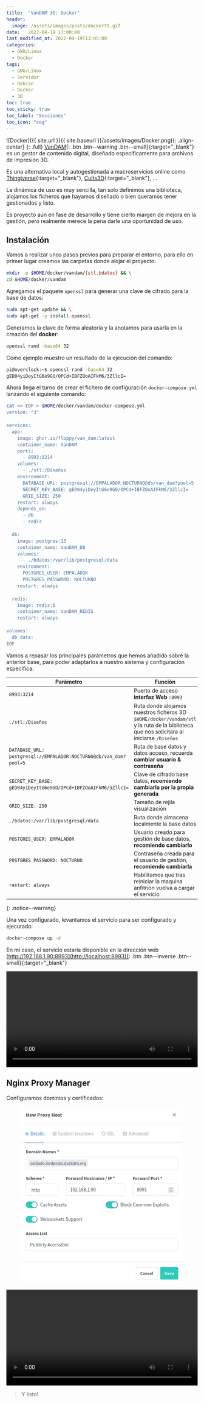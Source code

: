 ```yaml
---
title:  "VanDAM 3D: Docker"
header:
  image: /assets/images/posts/dockertt.gif
date:   2022-04-19 13:00:00
last_modified_at: 2022-04-19T13:05:00
categories:
  - GNU/Linux
  - Docker
tags:
  - GNU/Linux
  - Servidor
  - Debian
  - Docker
  - 3D
toc: true
toc_sticky: true
toc_label: "Secciones"
toc_icon: "cog"
---
```


![Docker]({{ site.url }}{{ site.baseurl }}/assets/images/Docker.png){: .align-center}
{: .full}
[VanDAM](https://github.com/Floppy/van_dam){: .btn .btn--warning .btn--small}{:target="_blank"} es un gestor de contenido digital, diseñado específicamente para archivos de impresión 3D.

Es una alternativa local y autogestionada a macroservicios online como [Thingiverse](https://www.thingiverse.com/){:target="_blank"}, [Cults3D](https://cults3d.com/){:target="_blank"}, ... 

La dinámica de uso es muy sencilla, tan solo definimos una biblioteca, alojamos los ficheros que hayamos diseñado o bien queramos tener gestionados y listo.

Es proyecto aún en fase de desarrollo y tiene cierto margen de mejora en la gestión, pero realmente merece la pena darle una oportunidad de uso.

## Instalación

Vamos a realizar unos pasos previos para preparar el entorno, para ello en primer lugar creamos las carpetas donde alojar el proyecto:

```bash
mkdir -p $HOME/docker/vandam/{stl,bdatos} && \
cd $HOME/docker/vandam
```

Agregamos el paquete `openssl` para generar una clave de cifrado para la base de datos:

```bash
sudo apt-get update && \
sudo apt-get -y install openssl
```

Generamos la clave de forma aleatoria y la anotamos para usarla en la creación del **docker**:

```bash
openssl rand -base64 32
```

Como ejemplo muestro un resultado de la ejecución del comando:

```bash
pi@overclock:~$ openssl rand -base64 32
gED04yiDeyItG6e9GO/OPCd+IBFZOoAIFkM6/3ZllcI=
```

Ahora llega el turno de crear el fichero de configuración `docker-compose.yml` lanzando el siguiente comando:

```bash
cat << EOF > $HOME/docker/vandam/docker-compose.yml
version: "3"

services:
  app:
    image: ghcr.io/floppy/van_dam:latest
    container_name: VanDAM
    ports:
      - 8993:3214
    volumes:
      - ./stl:/Diseños
    environment:
      DATABASE_URL: postgresql://EMPALADOR:NOCTURNO@db/van_dam?pool=5
      SECRET_KEY_BASE: gED04yiDeyItG6e9GO/OPCd+IBFZOoAIFkM6/3ZllcI=
      GRID_SIZE: 250
    restart: always
    depends_on:
      - db
      - redis

  db:
    image: postgres:13
    container_name: VanDAM_DB
    volumes:
      - ./bdatos:/var/lib/postgresql/data
    environment:
      POSTGRES_USER: EMPALADOR
      POSTGRES_PASSWORD: NOCTURNO
    restart: always

  redis:
    image: redis:6
    container_name: VanDAM_REDIS
    restart: always

volumes:
  db_data:
EOF
```

Vamos a repasar los principales parámetros que hemos añadido sobre la anterior base, para poder adaptarlos a nuestro sistema y configuración especifica:

| Parámetro | Función |
| ------ | ------ |
| `8993:3214` | Puerto de acceso **interfaz Web** `:8993` |
| `./stl:/Diseños` | Ruta donde alojamos nuestros ficheros 3D `$HOME/docker/vandam/stl` y la ruta de la biblioteca que nos solicitara al iniciarse `/Diseños` |
| `DATABASE_URL: postgresql://EMPALADOR:NOCTURNO@db/van_dam?pool=5` | Ruta de base datos y datos acceso, recuerda **cambiar usuario & contraseña** |
| `SECRET_KEY_BASE: gED04yiDeyItG6e9GO/OPCd+IBFZOoAIFkM6/3ZllcI=` | Clave de cifrado base datos, **recomiendo cambiarla por la propia generada** |
| `GRID_SIZE: 250` | Tamaño de rejila visualización |
| `./bdatos:/var/lib/postgresql/data` | Ruta donde almacena localmente la base datos |
| `POSTGRES_USER: EMPALADOR` | Usuario creado para gestión de base datos, **recomiendo cambiarlo** |
| `POSTGRES_PASSWORD: NOCTURNO` | Contraseña creada para el usuario de gestión, **recomiendo cambiarla** |
| `restart: always` | Habilitamos que tras reiniciar la maquina anfitrion vuelva a cargar el servicio |
{: .notice--warning}

Una vez configurado, levantamos el servicio para ser configurado y ejecutado:

```bash
docker-compose up -d
```

En mi caso, el servicio estaría disponible en la dirección web [http://192.168.1.90:8993](http://localhost:8993){: .btn .btn--inverse .btn--small}{:target="_blank"}

<div class="lordvideo">
   <video  style="display:block; width:100%; height:auto;" controls loop="loop">
       <source src="{{ site.baseurl }}/assets/videos/vandam.mp4" type="video/mp4" />
   </video>
</div>

## Nginx Proxy Manager

Configuramos dominios y certificados:

<figure>
    <a href="/assets/images/posts/vandam.png"><img src="/assets/images/posts/vandam.png"></a>
</figure>

<div class="lordvideo">
   <video  style="display:block; width:100%; height:auto;" controls loop="loop">
       <source src="{{ site.baseurl }}/assets/videos/npm05.mp4" type="video/mp4" />
   </video>
</div>

> Y listo!
